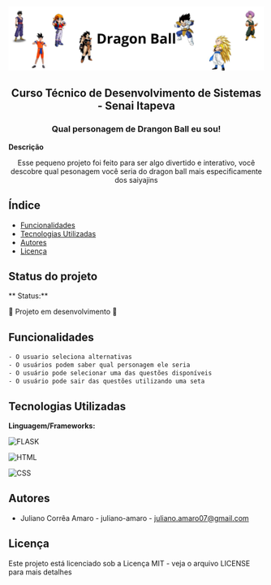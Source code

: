 ![Não foi possível carregar a imagem](/static/img/Dragon%20Api.png)
<h2 align="center">Curso Técnico de Desenvolvimento de Sistemas - Senai Itapeva</h2>

<h3 align="center">Qual personagem de Drangon Ball eu sou!</h3>

**Descrição**
<p align='center'>Esse pequeno projeto foi feito para ser algo divertido e interativo, você descobre qual pesonagem você seria do dragon ball mais especificamente dos saiyajins</p>

## Índice
* [Funcionalidades](#funcionalidades)
* [Tecnologias Utilizadas](#tecnologias-utilizadas)
* [Autores](#autores)
* [Licença](#licença)

## Status do projeto
** Status:**

🚧 Projeto em desenvolvimento 🚧
## Funcionalidades
    - O usuario seleciona alternativas
    - O usuários podem saber qual personagem ele seria
    - O usuário pode selecionar uma das questões disponíveis
    - O usuário pode sair das questões utilizando uma seta

## Tecnologias Utilizadas
**Linguagem/Frameworks:**

 ![FLASK](https://img.shields.io/badge/Flask-000000?style=for-the-badge&logo=flask&logoColor=white)
 
 ![HTML](https://img.shields.io/badge/HTML5-E34F26?style=for-the-badge&logo=html5&logoColor=white)

 ![CSS](https://img.shields.io/badge/CSS3-1572B6?style=for-the-badge&logo=css3&logoColor=white)
 
## Autores
- Juliano Corrêa Amaro - juliano-amaro - juliano.amaro07@gmail.com
## Licença
Este projeto está licenciado sob a Licença MIT - veja o arquivo LICENSE para mais detalhes